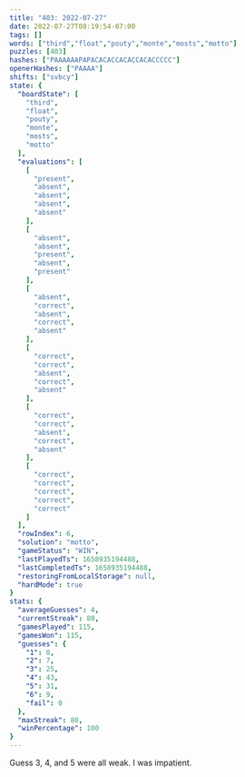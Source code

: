 ```yaml
---
title: "403: 2022-07-27"
date: 2022-07-27T08:19:54-07:00
tags: []
words: ["third","float","pouty","monte","mosts","motto"]
puzzles: [403]
hashes: ["PAAAAAAPAPACACACCACACCACACCCCC"]
openerHashes: ["PAAAA"]
shifts: ["svbcy"]
state: {
  "boardState": [
    "third",
    "float",
    "pouty",
    "monte",
    "mosts",
    "motto"
  ],
  "evaluations": [
    [
      "present",
      "absent",
      "absent",
      "absent",
      "absent"
    ],
    [
      "absent",
      "absent",
      "present",
      "absent",
      "present"
    ],
    [
      "absent",
      "correct",
      "absent",
      "correct",
      "absent"
    ],
    [
      "correct",
      "correct",
      "absent",
      "correct",
      "absent"
    ],
    [
      "correct",
      "correct",
      "absent",
      "correct",
      "absent"
    ],
    [
      "correct",
      "correct",
      "correct",
      "correct",
      "correct"
    ]
  ],
  "rowIndex": 6,
  "solution": "motto",
  "gameStatus": "WIN",
  "lastPlayedTs": 1658935194488,
  "lastCompletedTs": 1658935194488,
  "restoringFromLocalStorage": null,
  "hardMode": true
}
stats: {
  "averageGuesses": 4,
  "currentStreak": 80,
  "gamesPlayed": 115,
  "gamesWon": 115,
  "guesses": {
    "1": 0,
    "2": 7,
    "3": 25,
    "4": 43,
    "5": 31,
    "6": 9,
    "fail": 0
  },
  "maxStreak": 80,
  "winPercentage": 100
}
---
```


<!-- more -->
Guess 3, 4, and 5 were all weak. I was impatient. 
